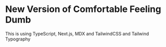 # New Version of **Comfortable Feeling Dumb**

This is using TypeScript, Next.js, MDX and TailwindCSS and Tailwind Typography
